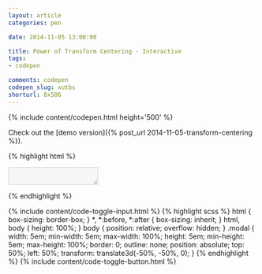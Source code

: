 ```yaml
---
layout: article
categories: pen

date: 2014-11-05 13:00:00

title: Power of Transform Centering - Interactive
tags:
- codepen

comments: codepen
codepen_slug: xutbs
shorturl: 8x586
---
```



{% include content/codepen.html height='500' %}

Check out the [demo version]({% post_url 2014-11-05-transform-centering %}).

{% highlight html %}
<textarea class="modal" disabled></textarea>
{% endhighlight %}

{% include content/code-toggle-input.html %}
{% highlight scss %}
html {
    box-sizing: border-box;
}
*, *:before, *:after {
    box-sizing: inherit;
}
html,
body {
    height: 100%;
}
body {
    position: relative;
    overflow: hidden;
}
.modal {
    width:     5em;
    min-width: 5em;
    max-width: 100%;
    height:     5em;
    min-height: 5em;
    max-height: 100%;
    border: 0;
    outline: none;
    position: absolute;
    top:  50%;
    left: 50%;
    transform: translate3d(-50%, -50%, 0);
}
{% endhighlight %}
{% include content/code-toggle-button.html %}
